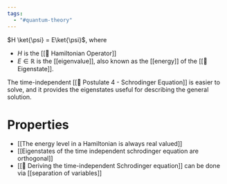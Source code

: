 ```yaml
---
tags:
  - "#quantum-theory"
---
```

$H \ket{\psi} = E\ket{\psi}$, where
- $H$ is the [[📘 Hamiltonian Operator]]
- $E \in \mathbb{R}$ is the [[eigenvalue]], also known as the [[energy]] of the [[📘 Eigenstate]].

The time-independent [[📕 Postulate 4 - Schrodinger Equation]] is easier to solve, and it provides the eigenstates useful for describing the general solution.

# Properties
- [[The energy level in a Hamiltonian is always real valued]]
- [[Eigenstates of the time independent schrodinger equation are orthogonal]]
- [[📗 Deriving the time-independent Schrodinger equation]] can be done via [[separation of variables]]